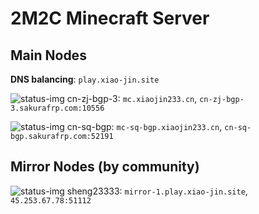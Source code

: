 # 2M2C Minecraft Server

## Main Nodes
**DNS balancing**: `play.xiao-jin.site`

![status-img](https://mcstatus.glavo.site/status?addr=mc.xiaojin233.cn)
cn-zj-bgp-3: `mc.xiaojin233.cn`, `cn-zj-bgp-3.sakurafrp.com:10556`

![status-img](https://mcstatus.glavo.site/status?addr=mc-sq-bgp.xiaojin233.cn)
cn-sq-bgp: `mc-sq-bgp.xiaojin233.cn`, `cn-sq-bgp.sakurafrp.com:52191`

## Mirror Nodes (by community)
![status-img](https://mcstatus.glavo.site/status?addr=mirror-1.play.xiao-jin.site)
sheng23333: `mirror-1.play.xiao-jin.site`, `45.253.67.78:51112`

